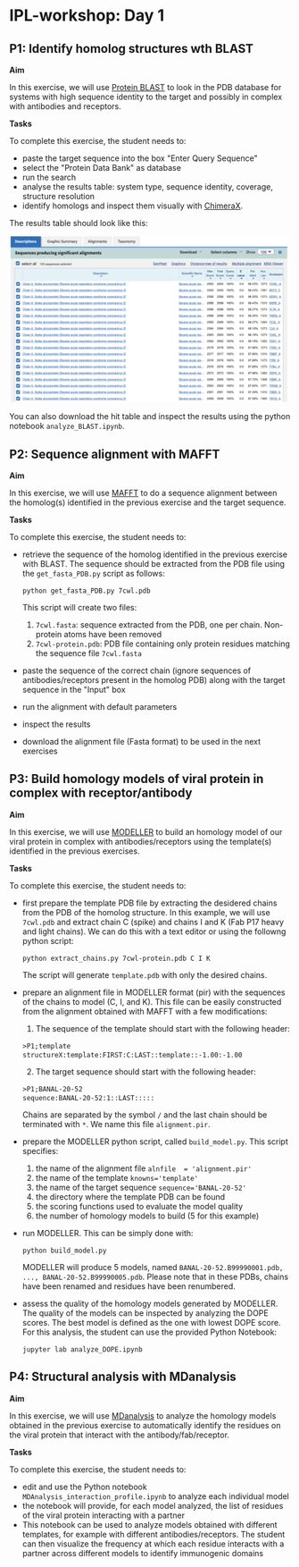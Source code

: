 # IPL-workshop: Day 1

## P1: Identify homolog structures wth BLAST

**Aim**

In this exercise, we will use [Protein BLAST](https://blast.ncbi.nlm.nih.gov/Blast.cgi?PROGRAM=blastp&PAGE_TYPE=BlastSearch&LINK_LOC=blasthome) to look in the PDB database for systems with high sequence identity to the target and possibly in complex with antibodies and receptors.

**Tasks**

To complete this exercise, the student needs to:
* paste the target sequence into the box "Enter Query Sequence"
* select the "Protein Data Bank" as database
* run the search
* analyse the results table: system type, sequence identity, coverage, structure resolution
* identify homologs and inspect them visually with [ChimeraX](https://www.cgl.ucsf.edu/chimerax/).

The results table should look like this:

![title](blast.png)

You can also download the hit table and inspect the results using the python notebook ```analyze_BLAST.ipynb```. 

## P2: Sequence alignment with MAFFT

**Aim**

In this exercise, we will use [MAFFT](https://mafft.cbrc.jp/alignment/server/index.html) to do a sequence alignment between the homolog(s) identified in the previous exercise and the target sequence.

**Tasks**

To complete this exercise, the student needs to:

* retrieve the sequence of the homolog identified in the previous exercise with BLAST. 
  The sequence should be extracted from the PDB file using the ```get_fasta_PDB.py``` script as follows:
  ```
  python get_fasta_PDB.py 7cwl.pdb 
  ```
  This script will create two files:
  1. ```7cwl.fasta```: sequence extracted from the PDB, one per chain. Non-protein atoms have been removed
  2. ```7cwl-protein.pdb```: PDB file containing only protein residues matching the sequence file ```7cwl.fasta``` 

* paste the sequence of the correct chain (ignore sequences of antibodies/receptors present in the homolog PDB) along with the target sequence in the "Input" box
* run the alignment with default parameters
* inspect the results
* download the alignment file (Fasta format) to be used in the next exercises

## P3: Build homology models of viral protein in complex with receptor/antibody

**Aim**

In this exercise, we will use [MODELLER](https://salilab.org/modeller/) to build an homology model of our viral protein in complex with antibodies/receptors using the template(s) identified in the previous exercises.

**Tasks**

To complete this exercise, the student needs to:

* first prepare the template PDB file by extracting the desidered chains from the PDB of the homolog structure.
  In this example, we will use ```7cwl.pdb``` and extract chain C (spike) and chains I and K (Fab P17 heavy and light chains). We can do this with a text editor or using
  the followng python script:
  
  ```
  python extract_chains.py 7cwl-protein.pdb C I K 

  ```
  The script will generate ```template.pdb``` with only the desired chains.

* prepare an alignment file in MODELLER format (pir) with the sequences of the chains to model (C, I, and K). 
  This file can be easily constructed from the alignment obtained with MAFFT with a few modifications:
  1. The sequence of the template should start with the following header:
  ```
  >P1;template
  structureX:template:FIRST:C:LAST::template::-1.00:-1.00
  ```
  2. The target sequence should start with the following header:
  ```
  >P1;BANAL-20-52
  sequence:BANAL-20-52:1::LAST:::::
  ```
  Chains are separated by the symbol ```/``` and the last chain should be terminated with ```*```.
  We name this file ```alignment.pir```.

* prepare the MODELLER python script, called ```build_model.py```. This script specifies:
  1. the name of the alignment file ```alnfile  = 'alignment.pir'```
  2. the name of the template ```knowns='template'```
  3. the name of the target sequence ```sequence='BANAL-20-52'```
  4. the directory where the template PDB can be found
  5. the scoring functions used to evaluate the model quality
  6. the number of homology models to build (5 for this example)

* run MODELLER. This can be simply done with:
  ```
  python build_model.py
  ```
  MODELLER will produce 5 models, named ```BANAL-20-52.B99990001.pdb, ..., BANAL-20-52.B99990005.pdb```. 
  Please note that in these PDBs, chains have been renamed and residues have been renumbered.

* assess the quality of the homology models generated by MODELLER. The quality of the models can be inspected by
  analyzing the DOPE scores. The best model is defined as the one with lowest DOPE score. For this analysis, the student can use the provided Python Notebook:
  ```
  jupyter lab analyze_DOPE.ipynb    
  ```

## P4: Structural analysis with MDanalysis

**Aim**

In this exercise, we will use [MDanalysis](https://salilab.org/modeller/) to analyze the homology models obtained in the previous exercise to automatically identify the residues on the viral protein that interact with the antibody/fab/receptor. 

**Tasks**

To complete this exercise, the student needs to:
* edit and use the Python notebook ```MDAnalysis_interaction_profile.ipynb``` to analyze each individual model
* the notebook will provide, for each model analyzed, the list of residues of the viral protein interacting with a partner
* This notebook can be used to analyze models obtained with different templates, for example with different antibodies/receptors. The student can then visualize the frequency at which each residue interacts with a partner across different models to identify immunogenic domains
